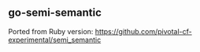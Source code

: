 ## go-semi-semantic

Ported from Ruby version: https://github.com/pivotal-cf-experimental/semi_semantic
